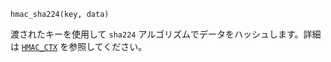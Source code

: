 ```
hmac_sha224(key, data)
```

渡されたキーを使用して `sha224` アルゴリズムでデータをハッシュします。詳細は [`HMAC_CTX`](@ref) を参照してください。
